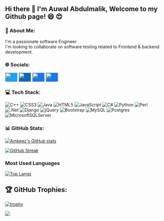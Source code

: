 ## Hi there 👋 I'm Auwal Abdulmalik, Welcome to my Github page! :smile: :heart_eyes:

### 💫 About Me:
I'm a passionate software Engineer<br>I'm looking to collaborate on software testing related to Frontend & backend development.

### 🌐 Socials:
<p align="left">
  <a href="https://https://twitter.com/amalik_o" target="blank"><img align="center" src="https://cdn.jsdelivr.net/npm/simple-icons@3.0.1/icons/twitter.svg" alt="" height="30" width="40" style="background-color:#1DA1F2; color:#1DA1F2" /></a>
  <a href="https://www.linkedin.com/in/auwal-abdulmalik-5432a4252" target="blank"><img align="center" src="https://cdn.jsdelivr.net/npm/simple-icons@3.0.1/icons/linkedin.svg" alt="" height="30" width="40" style="background-color:#0A66C2; color:#0A66C2" /></a>
  <a href="https://www.facebook.com/itzauwal.ak" target="blank"><img align="center" src="https://cdn.jsdelivr.net/npm/simple-icons@3.0.1/icons/facebook.svg" alt="" height="30" width="40" style="background-color:#1877F2; color:#1877F2" /></a>
  <a href="https://instagram.com/auwal_amkeez?igshid=ZGUzMzM3NWJiOQ==" target="blank"><img align="center" src="https://cdn.jsdelivr.net/npm/simple-icons@3.0.1/icons/instagram.svg" alt="" height="30" width="40" style="background-color:#1877F2; color:#1877F2" /></a>
</p>

### 💻 Tech Stack:
![C++](https://img.shields.io/badge/c++-%2300599C.svg?style=for-the-badge&logo=c%2B%2B&logoColor=white) ![CSS3](https://img.shields.io/badge/css3-%231572B6.svg?style=for-the-badge&logo=css3&logoColor=white) ![Java](https://img.shields.io/badge/java-%23ED8B00.svg?style=for-the-badge&logo=java&logoColor=white) ![HTML5](https://img.shields.io/badge/html5-%23E34F26.svg?style=for-the-badge&logo=html5&logoColor=white) ![JavaScript](https://img.shields.io/badge/javascript-%23323330.svg?style=for-the-badge&logo=javascript&logoColor=%23F7DF1E) ![C#](https://img.shields.io/badge/c%23-%23239120.svg?style=for-the-badge&logo=c-sharp&logoColor=white) ![Python](https://img.shields.io/badge/python-3670A0?style=for-the-badge&logo=python&logoColor=ffdd54) ![Perl](https://img.shields.io/badge/perl-%2339457E.svg?style=for-the-badge&logo=perl&logoColor=white) ![.Net](https://img.shields.io/badge/.NET-5C2D91?style=for-the-badge&logo=.net&logoColor=white) ![Django](https://img.shields.io/badge/django-%23092E20.svg?style=for-the-badge&logo=django&logoColor=white) ![jQuery](https://img.shields.io/badge/jquery-%230769AD.svg?style=for-the-badge&logo=jquery&logoColor=white) ![Bootstrap](https://img.shields.io/badge/bootstrap-%23563D7C.svg?style=for-the-badge&logo=bootstrap&logoColor=white) ![MySQL](https://img.shields.io/badge/mysql-%2300f.svg?style=for-the-badge&logo=mysql&logoColor=white) ![Postgres](https://img.shields.io/badge/postgres-%23316192.svg?style=for-the-badge&logo=postgresql&logoColor=white) ![MicrosoftSQLServer](https://img.shields.io/badge/Microsoft%20SQL%20Sever-CC2927?style=for-the-badge&logo=microsoft%20sql%20server&logoColor=white)
### 📊 GitHub Stats:
[![Amkeez's GitHub stats](https://github-readme-stats.vercel.app/api?username=Amkeez252&count_private=true&show_icons=true&theme=radical)](https://github.com/Amkeez252/github-readme-stats)

[![GitHub Streak](https://github-readme-streak-stats.herokuapp.com?user=Amkeez252&theme=nightowl)](https://git.io/streak-stats)

### Most Used Languages
[![Top Langs](https://github-readme-stats.vercel.app/api/top-langs/?username=Amkeez252&layout=compact)](https://github.com/Amkeez252/github-readme-stats)

## 🏆 GitHub Trophies:
[![trophy](https://github-profile-trophy.vercel.app/?username=Amkeez252&theme=onedark)](https://github.com/Amkeez252/github-profile-trophy)

![](https://komarev.com/ghpvc/?username=Amkeez252&style=flat-square)
<!--
**Amkeez252/Amkeez252** is a ✨ _special_ ✨ repository because its `README.md` (this file) appears on your GitHub profile.

Here are some ideas to get you started:

- 🔭 I’m currently working on ...
- 🌱 I’m currently learning ...
- 👯 I’m looking to collaborate on ...
- 🤔 I’m looking for help with ...
- 💬 Ask me about ...
- 📫 How to reach me: ...
- 😄 Pronouns: ...
- ⚡ Fun fact: ...
-->
